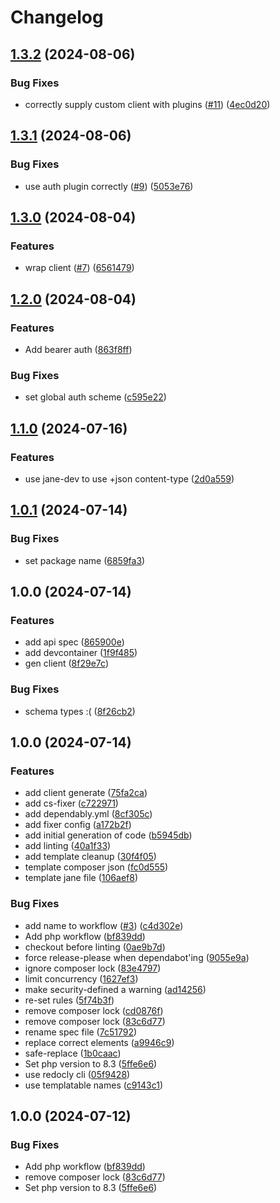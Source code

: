 # Changelog

## [1.3.2](https://github.com/cedricziel/amzn-sponsored-products-api-php/compare/v1.3.1...v1.3.2) (2024-08-06)


### Bug Fixes

* correctly supply custom client with plugins ([#11](https://github.com/cedricziel/amzn-sponsored-products-api-php/issues/11)) ([4ec0d20](https://github.com/cedricziel/amzn-sponsored-products-api-php/commit/4ec0d20cff83db732b4a0bd548b8d54716266829))

## [1.3.1](https://github.com/cedricziel/amzn-sponsored-products-api-php/compare/v1.3.0...v1.3.1) (2024-08-06)


### Bug Fixes

* use auth plugin correctly ([#9](https://github.com/cedricziel/amzn-sponsored-products-api-php/issues/9)) ([5053e76](https://github.com/cedricziel/amzn-sponsored-products-api-php/commit/5053e76d8c8fb661d68376b5e1cfb6b2079d194e))

## [1.3.0](https://github.com/cedricziel/amzn-sponsored-products-api-php/compare/v1.2.0...v1.3.0) (2024-08-04)


### Features

* wrap client ([#7](https://github.com/cedricziel/amzn-sponsored-products-api-php/issues/7)) ([6561479](https://github.com/cedricziel/amzn-sponsored-products-api-php/commit/6561479438dac1b7d97878434b814b6a6df29e66))

## [1.2.0](https://github.com/cedricziel/amzn-sponsored-products-api-php/compare/v1.1.0...v1.2.0) (2024-08-04)


### Features

* Add bearer auth ([863f8ff](https://github.com/cedricziel/amzn-sponsored-products-api-php/commit/863f8ff249642a4978462531c591852e2f06dd2c))


### Bug Fixes

* set global auth scheme ([c595e22](https://github.com/cedricziel/amzn-sponsored-products-api-php/commit/c595e220c66bac9291306f64eb28095fcb988ce7))

## [1.1.0](https://github.com/cedricziel/amzn-sponsored-products-api-php/compare/v1.0.1...v1.1.0) (2024-07-16)


### Features

* use jane-dev to use +json content-type ([2d0a559](https://github.com/cedricziel/amzn-sponsored-products-api-php/commit/2d0a559440abab26a49646eb51262c6e63178fab))

## [1.0.1](https://github.com/cedricziel/amzn-sponsored-products-api-php/compare/v1.0.0...v1.0.1) (2024-07-14)


### Bug Fixes

* set package name ([6859fa3](https://github.com/cedricziel/amzn-sponsored-products-api-php/commit/6859fa37ab144e81df6be8f1c7b5ed9bcf29f4d2))

## 1.0.0 (2024-07-14)


### Features

* add api spec ([865900e](https://github.com/cedricziel/amzn-sponsored-products-api-php/commit/865900e47b84444ea9269ba2c0336c97c7261001))
* add devcontainer ([1f9f485](https://github.com/cedricziel/amzn-sponsored-products-api-php/commit/1f9f485b0f362ea8bcdff37bcfe04999687443c1))
* gen client ([8f29e7c](https://github.com/cedricziel/amzn-sponsored-products-api-php/commit/8f29e7c1461ffc2a8f5da1d4a3016d4cdd5e28ba))


### Bug Fixes

* schema types :( ([8f26cb2](https://github.com/cedricziel/amzn-sponsored-products-api-php/commit/8f26cb205d56af14199a0b71fc8bac2988c8733e))

## 1.0.0 (2024-07-14)


### Features

* add client generate ([75fa2ca](https://github.com/cedricziel/php-openapi-client-template/commit/75fa2cad310a0c6b81d853d6ecdca19e19aa720c))
* add cs-fixer ([c722971](https://github.com/cedricziel/php-openapi-client-template/commit/c722971a3547c8e5cefea71573d8135dd655a9ad))
* add dependably.yml ([8cf305c](https://github.com/cedricziel/php-openapi-client-template/commit/8cf305c5fc8c01b267bc9707f6ba72ec7bbd7695))
* add fixer config ([a172b2f](https://github.com/cedricziel/php-openapi-client-template/commit/a172b2f966a88b9354f2b9bc7c6469daf459fafd))
* add initial generation of code ([b5945db](https://github.com/cedricziel/php-openapi-client-template/commit/b5945db356a87b90df15e963b3b77bdb23bb18cf))
* add linting ([40a1f33](https://github.com/cedricziel/php-openapi-client-template/commit/40a1f3343e372c8595db816e8b9ccafc9beb4ccd))
* add template cleanup ([30f4f05](https://github.com/cedricziel/php-openapi-client-template/commit/30f4f05a41b1aaa55127056239a5fe5bf1d1b4c4))
* template composer json ([fc0d555](https://github.com/cedricziel/php-openapi-client-template/commit/fc0d55528ce95477cb779ccdf98aaf419e423a2a))
* template jane file ([106aef8](https://github.com/cedricziel/php-openapi-client-template/commit/106aef819602f0078302e239cff429a465f3d974))


### Bug Fixes

* add name to workflow ([#3](https://github.com/cedricziel/php-openapi-client-template/issues/3)) ([c4d302e](https://github.com/cedricziel/php-openapi-client-template/commit/c4d302e5ffa6f5342ff7164eff711e37f3f83e89))
* Add php workflow ([bf839dd](https://github.com/cedricziel/php-openapi-client-template/commit/bf839ddee1b73c30f2241bd568e285d9acf6192b))
* checkout before linting ([0ae9b7d](https://github.com/cedricziel/php-openapi-client-template/commit/0ae9b7de7e62ce6c4f95d1b17cdd67484b40324b))
* force release-please when dependabot'ing ([9055e9a](https://github.com/cedricziel/php-openapi-client-template/commit/9055e9a449507c2cf4df6f4d2bebc928e3eca332))
* ignore composer lock ([83e4797](https://github.com/cedricziel/php-openapi-client-template/commit/83e4797353eb13e12d33997e6165e876b0861e49))
* limit concurrency ([1627ef3](https://github.com/cedricziel/php-openapi-client-template/commit/1627ef3499b6e99fd8fef80235a74dc78dc2ab08))
* make security-defined a warning ([ad14256](https://github.com/cedricziel/php-openapi-client-template/commit/ad142563bdb5a0c60589c16706d4f82d32a70149))
* re-set rules ([5f74b3f](https://github.com/cedricziel/php-openapi-client-template/commit/5f74b3f8faf5a61de55bb49e057aa267d19aa91f))
* remove composer lock ([cd0876f](https://github.com/cedricziel/php-openapi-client-template/commit/cd0876fdcd45c363a90ea9861a5e271faa52c86d))
* remove composer lock ([83c6d77](https://github.com/cedricziel/php-openapi-client-template/commit/83c6d770ec192bb2868d95bd8f950de95a6b7ba2))
* rename spec file ([7c51792](https://github.com/cedricziel/php-openapi-client-template/commit/7c517928ddc3d3f95eca8ecc1d195f766b65c401))
* replace correct elements ([a9946c9](https://github.com/cedricziel/php-openapi-client-template/commit/a9946c916ce316ab4644922eafe50bca7a4fe1a5))
* safe-replace ([1b0caac](https://github.com/cedricziel/php-openapi-client-template/commit/1b0caac50f91264ee3eddba6432e336bd22da625))
* Set php version to 8.3 ([5ffe6e6](https://github.com/cedricziel/php-openapi-client-template/commit/5ffe6e681d2c4aea4fc3e3c56015d5e6bcaccbdc))
* use redocly cli ([05f9428](https://github.com/cedricziel/php-openapi-client-template/commit/05f9428ae0d1c2c98a0d37e1ee8d126d624064e0))
* use templatable names ([c9143c1](https://github.com/cedricziel/php-openapi-client-template/commit/c9143c1234a51ffcdad0b3f9d3cdac66bfa1cf9e))

## 1.0.0 (2024-07-12)


### Bug Fixes

* Add php workflow ([bf839dd](https://github.com/cedricziel/leonardoai-php/commit/bf839ddee1b73c30f2241bd568e285d9acf6192b))
* remove composer lock ([83c6d77](https://github.com/cedricziel/leonardoai-php/commit/83c6d770ec192bb2868d95bd8f950de95a6b7ba2))
* Set php version to 8.3 ([5ffe6e6](https://github.com/cedricziel/leonardoai-php/commit/5ffe6e681d2c4aea4fc3e3c56015d5e6bcaccbdc))
